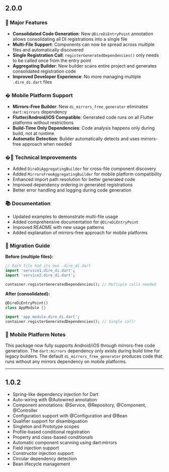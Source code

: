 ## 2.0.0

### 🎉 Major Features

- **Consolidated Code Generation**: New `@DireDiEntryPoint` annotation allows consolidating all DI registrations into a single file
- **Multi-File Support**: Components can now be spread across multiple files and automatically discovered
- **Single Registration Call**: `registerGeneratedDependencies()` only needs to be called once from the entry point
- **Aggregating Builder**: New builder scans entire project and generates consolidated registration code
- **Improved Developer Experience**: No more managing multiple `.dire_di.dart` files

### � Mobile Platform Support

- **Mirrors-Free Builder**: New `di_mirrors_free_generator` eliminates `dart:mirrors` dependency
- **Flutter/Android/iOS Compatible**: Generated code runs on all Flutter platforms without restrictions
- **Build-Time Only Dependencies**: Code analysis happens only during build, not at runtime
- **Automatic Detection**: Builder automatically detects and uses mirrors-free approach when needed

### �🔧 Technical Improvements

- Added `DireDiAggregatingBuilder` for cross-file component discovery
- Added `MirrorsFreeAggregatingBuilder` for mobile platform compatibility
- Enhanced import path resolution for better generated code
- Improved dependency ordering in generated registrations
- Better error handling and logging during code generation

### 📚 Documentation

- Updated examples to demonstrate multi-file usage
- Added comprehensive documentation for `@DireDiEntryPoint`
- Improved README with new usage patterns
- Added explanation of mirrors-free approach for mobile platforms

### 🚀 Migration Guide

**Before (multiple files):**
```dart
// Each file had its own .dire_di.dart
import 'service1.dire_di.dart';
import 'service2.dire_di.dart';

container.registerGeneratedDependencies(); // Multiple calls needed
```

**After (consolidated):**
```dart
@DireDiEntryPoint()
class AppModule {}

import 'app_module.dire_di.dart';
container.registerGeneratedDependencies(); // Single call!
```

### 📱 Mobile Platform Notes

This package now fully supports Android/iOS through mirrors-free code generation. The `dart:mirrors` dependency only exists during build time for legacy builders. The default `di_mirrors_free_generator` produces code that runs without any mirrors dependency on mobile platforms.

---

## 1.0.2

- Spring-like dependency injection for Dart
- Auto-wiring with @Autowired annotation
- Component annotations: @Service, @Repository, @Component, @Controller
- Configuration support with @Configuration and @Bean
- Qualifier support for disambiguation
- Singleton and Prototype scopes
- Profile-based conditional registration
- Property and class-based conditionals
- Automatic component scanning using dart:mirrors
- Field injection support
- Constructor injection support
- Circular dependency detection
- Bean lifecycle management
